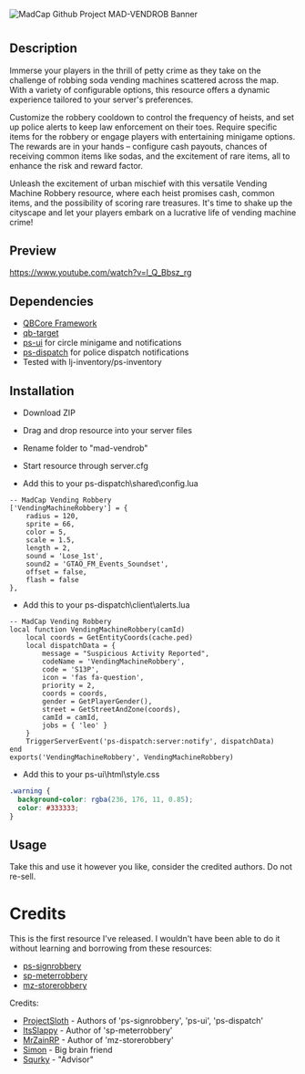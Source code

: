 ![MadCap Github Project MAD-VENDROB Banner](<mad-vendrob banner.png>)

# <mad-vendrob>

## Description

Immerse your players in the thrill of petty crime as they take on the challenge of robbing soda vending machines scattered across the map. With a variety of configurable options, this resource offers a dynamic experience tailored to your server's preferences.

Customize the robbery cooldown to control the frequency of heists, and set up police alerts to keep law enforcement on their toes. Require specific items for the robbery or engage players with entertaining minigame options. The rewards are in your hands – configure cash payouts, chances of receiving common items like sodas, and the excitement of rare items, all to enhance the risk and reward factor.

Unleash the excitement of urban mischief with this versatile Vending Machine Robbery resource, where each heist promises cash, common items, and the possibility of scoring rare treasures. It's time to shake up the cityscape and let your players embark on a lucrative life of vending machine crime!

## Preview

https://www.youtube.com/watch?v=l_Q_Bbsz_rg

## Dependencies

* [QBCore Framework](https://github.com/qbcore-framework)
* [qb-target](https://github.com/qbcore-framework/qb-target)
* [ps-ui](https://github.com/Project-Sloth/ps-ui) for circle minigame and notifications
* [ps-dispatch](https://github.com/Project-Sloth/ps-dispatch) for police dispatch notifications
* Tested with lj-inventory/ps-inventory

## Installation

* Download ZIP
* Drag and drop resource into your server files
* Rename folder to "mad-vendrob"
* Start resource through server.cfg

* Add this to your ps-dispatch\shared\config.lua

```lua54
-- MadCap Vending Robbery
['VendingMachineRobbery'] = {
    radius = 120,
    sprite = 66,
    color = 5,
    scale = 1.5,
    length = 2,
    sound = 'Lose_1st',
    sound2 = 'GTAO_FM_Events_Soundset',
    offset = false,
    flash = false
},
```

* Add this to your ps-dispatch\client\alerts.lua

```lua54
-- MadCap Vending Robbery
local function VendingMachineRobbery(camId)
    local coords = GetEntityCoords(cache.ped)
    local dispatchData = {
        message = "Suspicious Activity Reported",
        codeName = 'VendingMachineRobbery',
        code = 'S13P',
        icon = 'fas fa-question',
        priority = 2,
        coords = coords,
        gender = GetPlayerGender(),
        street = GetStreetAndZone(coords),
        camId = camId,
        jobs = { 'leo' }
    }
    TriggerServerEvent('ps-dispatch:server:notify', dispatchData)
end
exports('VendingMachineRobbery', VendingMachineRobbery)
```

* Add this to your ps-ui\html\style.css

```css
.warning {
  background-color: rgba(236, 176, 11, 0.85);
  color: #333333;
}
```

## Usage

Take this and use it however you like, consider the credited authors. Do not re-sell.

# Credits

This is the first resource I've released. I wouldn't have been able to do it without learning and borrowing from these resources:

* [ps-signrobbery](https://github.com/Project-Sloth/ps-signrobbery)
* [sp-meterrobbery](https://github.com/ItsSlappy/sp-MeterRobbery)
* [mz-storerobbery](https://github.com/MrZainRP/mz-storerobbery)

Credits:

* [ProjectSloth](https://github.com/Project-Sloth) - Authors of 'ps-signrobbery', 'ps-ui', 'ps-dispatch'
* [ItsSlappy](https://github.com/ItsSlappy) - Author of 'sp-meterrobbery'
* [MrZainRP](https://github.com/MrZainRP) - Author of 'mz-storerobbery'
* [Simon](https://github.com/simsonas86) - Big brain friend
* [Squrky](https://github.com/squrky) - "Advisor"
